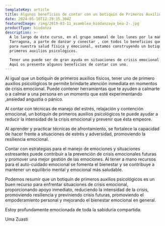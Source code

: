 ```yaml
---
templateKey: article
title: Algunos beneficios de contar con un botiquín de Primeros Auxilios Psicológicos
date: 2024-05-18T12:29:15.304Z
featuredImage: /img/2019-03-11_asamblea_biodanzaya_bea-2-.jpg
productType: biodanza
description: >-
  A lo largo de éste curso, en el grupo semanal de los lunes por la mañana en
  Tarragona, a parte de danzar y conectar , con todos lo beneficios que tiene
  para nuestra salud física y emocional, estamos construyendo un botiquín de
  primeros auxilios psicológicos.

  Tener uno puede ser de gran ayuda en situaciones de crisis emocional o estrés.
  Aquí os presento algunos beneficios de contar con uno.
---
```

Al igual que un botiquín de primeros auxilios físicos, tener uno de primero auxilios psicológicos te permite brindarte atención inmediata en momentos de crisis emocional. Puede contener herramientas que te ayuden a calmarte o a calmar a una persona en un momento que esté experimentando ,ansiedad angustia o pánico.

Al contar con técnicas de manejo del estrés, relajación y contención emocional, un botiquín de primeros auxilios psicológicos te  puede ayudar a reducir la intensidad de la crisis emocional y prevenir que ésta empeore.

 Al aprender y practicar técnicas de afrontamiento, se fortalece la capacidad de hacer frente a situaciones de estrés y adversidad, promoviendo la resiliencia emocional.

Contar con estrategias para el manejo de emociones y situaciones estresantes puede contribuir a la prevención de crisis emocionales futuras y promover una mejor gestión de las emociones. Al tener a mano recursos para el auto-cuidado emocional se fomenta el bienestar y se contribuye a mantener un equilibrio mental y emocional más saludable.

Podemos resumir que un botiquín de primeros auxilios psicológicos es un  buen recurso para enfrentar situaciones de crisis emocional, proporcionando apoyo inmediato, reduciendo la intensidad de la crisis, promoviendo resiliencia y previniendo crisis futuras, promoviendo el empoderamiento personal y mejorando el bienestar emocional en general.

Estoy profundamente emocionada de toda la sabiduría compartida.

Uma Zuasti
